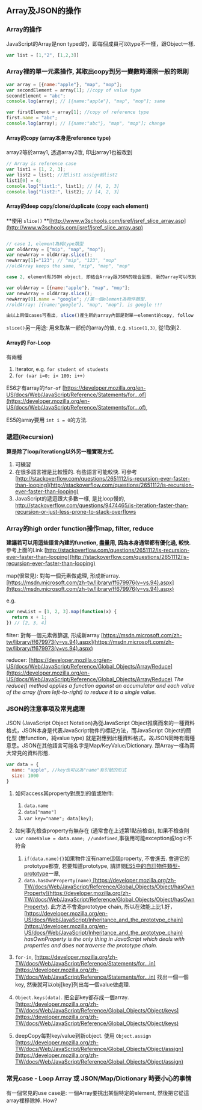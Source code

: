 ## Array及JSON的操作

### Array的操作

JavaScript的Array是non typed的，即每個成員可以type不一樣，跟Object一樣.

~~~ javascript
var list = [1,"2", [1,2,3]]
~~~

### Array裡的單一元素操作, 其取出copy到另一變數時遵照一般的規則

~~~ javascript
var array = [{name:"apple"}, "map", "mop"];
var secondElement = array[1]; //copy of value type
secondElement = "abc";
console.log(array); // [{name:"apple"}, "map", "mop"]; same

var firstElement = array[1]; //copy of reference type
first.name = "abc";
console.log(array); // [{name:"abc"}, "map", "mop"]; change
~~~

#### Array的copy (array本身是reference type)

array2等於array1, 透過array2改, 印出array1也被改到

~~~ javascript
// Array is reference case
var list1 = [1, 2, 3];
var list2 = list1; //把list1 assign給list2
list1[0] = 4;
console.log("list1:", list1); // [4, 2, 3]
console.log("list2:", list2); // [4, 2, 3]
~~~
#### Array的deep copy/clone/duplicate (copy each element)

**使用 `slice()` **[http://www.w3schools.com/jsref/jsref_slice_array.asp](http://www.w3schools.com/jsref/jsref_slice_array.asp)
~~~ javascript

// case 1, element為純type類型
var oldArray = ["mip", "map", "mop"];
var newArray = oldArray.slice();
newArray[1]="123"; // "mip", "123", "mop"
//oldArray keeps the same, "mip", "map", "mop"

case 2, element有JSON object, 即結合Array跟JSON的複合型態, 新的array可以改到舊的array的key/value嗎? yes.

var oldArray = [{name:"apple"}, "map", "mop"];
var newArray = oldArray.slice();
newArray[0].name = "google"; //第一個element為物件類型.
//oldArray: [{name:"google"}, "map", "mop"], is google !!!

由以上兩個cases可看出, slice()產生新的array內部是對單一element的copy, follow value/reference的rule.    

~~~

`slice()`另一用途: 用來取某一部份的array的值, e.g. `slice(1,3)`, 從1取到2.

#### Array的 For-Loop
有兩種
1. Iterator, e.g. `for student of students`
2. `for (var i=0; i< 100; i++)`

ES6才有array的`for-of` [https://developer.mozilla.org/en-US/docs/Web/JavaScript/Reference/Statements/for...of](https://developer.mozilla.org/en-US/docs/Web/JavaScript/Reference/Statements/for...of),

ES5的array要用 `int i = 0`的方法.

### 遞迴(Recursion)

**算是除了loop/iterationg以外另一種實現方式.**

1. 可練習
2. 在很多語言裡是比較慢的. 有些語言可能較快. 可參考 [http://stackoverflow.com/questions/2651112/is-recursion-ever-faster-than-looping](http://stackoverflow.com/questions/2651112/is-recursion-ever-faster-than-looping)
3. JavaScript的遞迴跟大多數一樣, 是比loop慢的, http://stackoverflow.com/questions/9474465/is-iteration-faster-than-recursion-or-just-less-prone-to-stack-overflows

### Array的high order function操作map, filter, reduce

**建議若可以用這些語言內建的function, 盡量用, 因為本身通常都有優化過, 較快.** 參考上面的Link [http://stackoverflow.com/questions/2651112/is-recursion-ever-faster-than-looping](http://stackoverflow.com/questions/2651112/is-recursion-ever-faster-than-looping)

map(很常見): 對每一個元素做處理, 形成新array. [https://msdn.microsoft.com/zh-tw/library/ff679976(v=vs.94).aspx](https://msdn.microsoft.com/zh-tw/library/ff679976(v=vs.94).aspx)

e.g.
~~~ javascript
var newList = [1, 2, 3].map(function(x) {
  return x + 1;
}) // [2, 3, 4]
~~~

filter: 對每一個元素做篩選, 形成新array [https://msdn.microsoft.com/zh-tw/library/ff679973(v=vs.94).aspx](https://msdn.microsoft.com/zh-tw/library/ff679973(v=vs.94).aspx)

reducer: [https://developer.mozilla.org/en-US/docs/Web/JavaScript/Reference/Global_Objects/Array/Reduce](https://developer.mozilla.org/en-US/docs/Web/JavaScript/Reference/Global_Objects/Array/Reduce)
*The reduce() method applies a function against an accumulator and each value of the array (from left-to-right) to reduce it to a single value.*

### JSON的注意事項及常見處理

JSON (JavaScript Object Notation)為從JavaScript Object推廣而來的一種資料格式，JSON本身是代表JavaScript物件的標記方法，而JavaScript Object的簡化型 (無function，純value type) 就是對應到此種資料格式，故JSON同時有兩種意思。JSON在其他語言可能名字是Map/KeyValue/Dictionary. 跟Array一樣為兩大常見的資料形態.

~~~ javascript
var data = {
  name: "apple", //key也可以為"name"有引號的形式
  size: 1000
}
~~~

1. 如何access其property對應到的值或物件:

    1. `data.name`
    2. `data["name"]`
    3. `var key="name"; data[key];`

2. 如何事先檢查property有無存在 (通常會在上述第1點前檢查), 如果不檢查則  `var nameValue = data.name; //undefined`,事後用可能exception或logic不符合

    1. `if(data.name){}`如果物件沒有name這個property, 不會進去. 會連它的prototype都查, 若要知道prototype, 請詳閱[ES5中的自訂物件類型-prototype](es5/prototype.md)一章,  
    2. `data.hasOwnProperty(name)`,[https://developer.mozilla.org/zh-TW/docs/Web/JavaScript/Reference/Global_Objects/Object/hasOwnProperty](https://developer.mozilla.org/zh-TW/docs/Web/JavaScript/Reference/Global_Objects/Object/hasOwnProperty). 此方法不會查prototype chain, 所以在效能上比1.好，[https://developer.mozilla.org/en-US/docs/Web/JavaScript/Inheritance_and_the_prototype_chain](https://developer.mozilla.org/en-US/docs/Web/JavaScript/Inheritance_and_the_prototype_chain) *hasOwnProperty is the only thing in JavaScript which deals with properties and does not traverse the prototype chain.*

3. `for-in`, [https://developer.mozilla.org/zh-TW/docs/Web/JavaScript/Reference/Statements/for...in](https://developer.mozilla.org/zh-TW/docs/Web/JavaScript/Reference/Statements/for...in)
 找出一個一個key, 然後就可以obj[key]列出每一個value做處理.

4. `Object.keys(data)`. 把全部key都存成一個array. [https://developer.mozilla.org/zh-TW/docs/Web/JavaScript/Reference/Global_Objects/Object/keys](https://developer.mozilla.org/zh-TW/docs/Web/JavaScript/Reference/Global_Objects/Object/keys)

5. deepCopy每對key/value到新object. 使用 `Object.assign` [https://developer.mozilla.org/zh-TW/docs/Web/JavaScript/Reference/Global_Objects/Object/assign](https://developer.mozilla.org/zh-TW/docs/Web/JavaScript/Reference/Global_Objects/Object/assign)

### 常見case - Loop Array 或 JSON/Map/Dictionary 時要小心的事情

有一個常見的use case是: 一個Array要挑出某個特定的element, 然後把它從這array裡移除掉. How?
